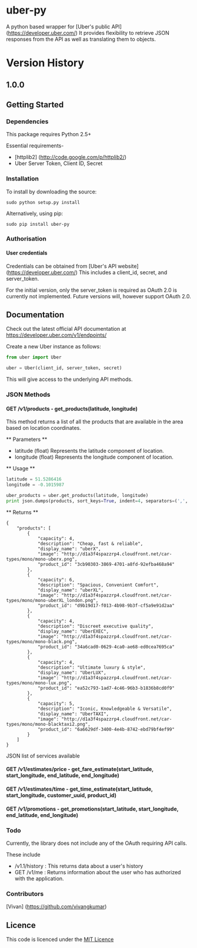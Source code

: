 # uber-py

A python based wrapper for [Uber's public API] (https://developer.uber.com/)
It provides flexibility to retrieve JSON responses from the API as well as translating them to objects.

# Version History
## 1.0.0

## Getting Started

### Dependencies

This package requires Python 2.5+

Essential requirements-

- [httplib2] (http://code.google.com/p/httplib2/)
- Uber Server Token, Client ID, Secret

### Installation
To install by downloading the source:

    sudo python setup.py install

Alternatively, using pip:

    sudo pip install uber-py

### Authorisation

#### User credentials

Credentials can be obtained from [Uber's API website] (https://developer.uber.com/)
This includes a client_id, secret, and server_token.

For the initial version, only the server_token is required as OAuth 2.0 is currently not implemented.
Future versions will, however support OAuth 2.0.

## Documentation

Check out the latest official API documentation at https://developer.uber.com/v1/endpoints/

Create a new Uber instance as follows:
```python
from uber import Uber

uber = Uber(client_id, server_token, secret)
```

This will give access to the underlying API methods.

### JSON Methods

#### GET /v1/products - get_products(latitude, longitude)

This method returns a list of all the products that are available in the area based on location coordinates.

** Parameters **
- latitude (float) Represents the latitude component of location.
- longitude (float) Represents the longitude component of location.

** Usage **

```python
latitude = 51.5286416
longitude = -0.1015987

uber_products = uber.get_products(latitude, longitude)
print json.dumps(products, sort_keys=True, indent=4, separators=(',', ': '))
```

** Returns **

````
{
    "products": [
        {
            "capacity": 4,
            "description": "Cheap, fast & reliable",
            "display_name": "uberX",
            "image": "http://d1a3f4spazzrp4.cloudfront.net/car-types/mono/mono-uberx.png",
            "product_id": "3cb90303-3869-4701-a8fd-92efba468a94"
        },
        {
            "capacity": 6,
            "description": "Spacious, Convenient Comfort",
            "display_name": "uberXL",
            "image": "http://d1a3f4spazzrp4.cloudfront.net/car-types/mono/mono-uberXL_london.png",
            "product_id": "d9b19d17-f013-4b98-9b3f-cf5a9e91d2aa"
        },
        {
            "capacity": 4,
            "description": "Discreet executive quality",
            "display_name": "UberEXEC",
            "image": "http://d1a3f4spazzrp4.cloudfront.net/car-types/mono/mono-black.png",
            "product_id": "34a6cad0-0629-4ca0-ae68-ed0cea7695ca"
        },
        {
            "capacity": 4,
            "description": "Ultimate luxury & style",
            "display_name": "UberLUX",
            "image": "http://d1a3f4spazzrp4.cloudfront.net/car-types/mono/mono-lux.png",
            "product_id": "ea52c793-1ad7-4c46-96b3-b1836b8cd0f9"
        },
        {
            "capacity": 5,
            "description": "Iconic, Knowledgeable & Versatile",
            "display_name": "UberTAXI",
            "image": "http://d1a3f4spazzrp4.cloudfront.net/car-types/mono/mono-blacktaxi2.png",
            "product_id": "6a6629df-3400-4e4b-8742-ebd79bf4ef99"
        }
    ]
}

````

JSON list of services available

#### GET /v1/estimates/price - get_fare_estimate(start_latitude, start_longitude, end_latitude, end_longitude)

#### GET /v1/estimates/time - get_time_estimate(start_latitude, start_longitude, customer_uuid, product_id)

#### GET /v1/promotions - get_promotions(start_latitude, start_longitude, end_latitude, end_longitude)

### Todo

Currently, the library does not include any of the OAuth requiring API calls.

These include
- /v1.1/history : This returns data about a user's history
- GET /v1/me : Returns information about the user who has authorized with the application.

### Contributors

[Vivan] (https://github.com/vivangkumar)

## Licence

This code is licenced under the [MIT Licence](http://opensource.org/licenses/mit-license.php)